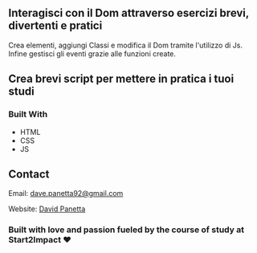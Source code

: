 <!-- ABOUT THE PROJECT -->
## Interagisci con il Dom attraverso esercizi brevi, divertenti e pratici

Crea elementi, aggiungi Classi e modifica il Dom tramite l'utilizzo di Js.
Infine gestisci gli eventi grazie alle funzioni create.

## Crea brevi script per mettere in pratica i tuoi studi

### Built With

* HTML
* CSS
* JS


## Contact

Email: dave.panetta92@gmail.com

Website: <a href="https://david92p.github.io/DavidPanetta/" target="_blank">David Panetta</a>

### Built with love and passion fueled by the course of study at Start2Impact :heart:
